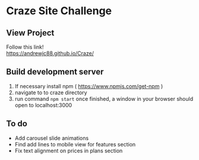 # Craze Site Challenge

## View Project 
Follow this link!<br/>
https://andrewjc88.github.io/Craze/

## Build development server
1) If necessary install npm ( https://www.npmjs.com/get-npm )
2) navigate to to craze directory 
3) run command `npm start` once finished, a window in your browser should open to localhost:3000

## To do 
* Add carousel slide animations
* Find add lines to mobile view for features section
* Fix text alignment on prices in plans section



